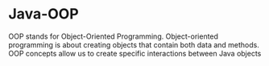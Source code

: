 # Java-OOP
OOP stands for Object-Oriented Programming. Object-oriented programming is about creating objects that contain both data and methods. OOP concepts allow us to create specific interactions between Java objects
